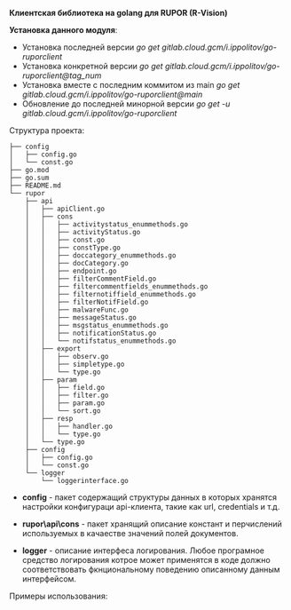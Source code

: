 **Клиентская библиотека на golang для RUPOR (R-Vision)**

**Установка данного модуля**:
  * Установка последней версии
      *go get gitlab.cloud.gcm/i.ippolitov/go-ruporclient*
  * Установка конкретной версии 
      *go get gitlab.cloud.gcm/i.ippolitov/go-ruporclient@tag_num*
  * Установка вместе с последним коммитом из main 
     *go get gitlab.cloud.gcm/i.ippolitov/go-ruporclient@main*
  * Обновление до последней минорной версии
     *go get -u gitlab.cloud.gcm/i.ippolitov/go-ruporclient*

Структура проекта:
```
├── config
│   ├── config.go
│   └── const.go
├── go.mod
├── go.sum
├── README.md
└── rupor
    ├── api
    │   ├── apiClient.go
    │   ├── cons
    │   │   ├── activitystatus_enummethods.go
    │   │   ├── activityStatus.go
    │   │   ├── const.go
    │   │   ├── constType.go
    │   │   ├── doccategory_enummethods.go
    │   │   ├── docCategory.go
    │   │   ├── endpoint.go
    │   │   ├── filterCommentField.go
    │   │   ├── filtercommentfields_enummethods.go
    │   │   ├── filternotiffield_enummethods.go
    │   │   ├── filterNotifField.go
    │   │   ├── malwareFunc.go
    │   │   ├── messageStatus.go
    │   │   ├── msgstatus_enummethods.go
    │   │   ├── notificationStatus.go
    │   │   └── notifstatus_enummethods.go
    │   ├── export
    │   │   ├── observ.go
    │   │   ├── simpletype.go
    │   │   └── type.go
    │   ├── param
    │   │   ├── field.go
    │   │   ├── filter.go
    │   │   ├── param.go
    │   │   └── sort.go
    │   ├── resp
    │   │   ├── handler.go
    │   │   └── type.go
    │   └── type.go
    ├── config
    │   ├── config.go
    │   └── const.go
    └── logger
        └── loggerinterface.go
```
* **config** - пакет содержащий структуры данных в которых хранятся настройки конфигураци api\-клиента\, такие как url\, credentials и т\.д\.
* **rupor\api\cons** - пакет хранящий описание констант и перчислений используемых в качаестве значений полей документов.

* **logger** - описание интерфеса логирования. Любое програмное средство логирования котрое может применятся в коде должно соответствовать фкнциональному поведению описанному данным интерфейсом.

Примеры использования:

